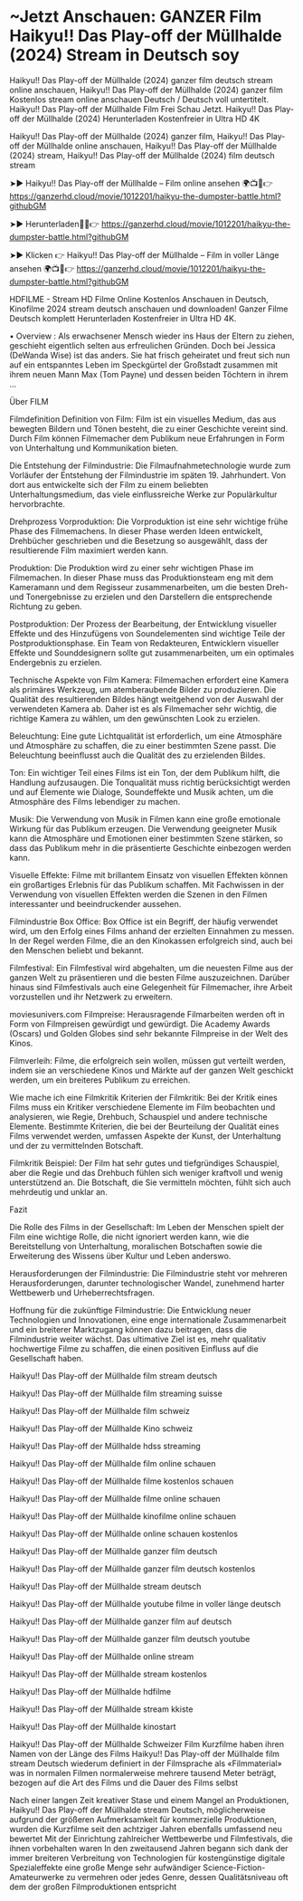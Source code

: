 # ~Jetzt Anschauen: GANZER Film Haikyu!! Das Play-off der Müllhalde (2024) Stream in Deutsch soy


Haikyu!! Das Play-off der Müllhalde (2024) ganzer film deutsch stream online anschauen, Haikyu!! Das Play-off der Müllhalde (2024) ganzer film Kostenlos stream online anschauen Deutsch / Deutsch voll untertitelt. Haikyu!! Das Play-off der Müllhalde Film Frei Schau Jetzt. Haikyu!! Das Play-off der Müllhalde (2024) Herunterladen Kostenfreier in Ultra HD 4K

Haikyu!! Das Play-off der Müllhalde (2024) ganzer film, Haikyu!! Das Play-off der Müllhalde online anschauen, Haikyu!! Das Play-off der Müllhalde (2024) stream, Haikyu!! Das Play-off der Müllhalde (2024) film deutsch stream



➤► Haikyu!! Das Play-off der Müllhalde – Film online ansehen 🌍📺📱👉 https://ganzerhd.cloud/movie/1012201/haikyu-the-dumpster-battle.html?githubGM

➤► Herunterladen🔴✅👉 https://ganzerhd.cloud/movie/1012201/haikyu-the-dumpster-battle.html?githubGM

➤► Klicken 👉 Haikyu!! Das Play-off der Müllhalde – Film in voller Länge ansehen 🌍📺📱👉 https://ganzerhd.cloud/movie/1012201/haikyu-the-dumpster-battle.html?githubGM


<a href="https://ganzerhd.cloud/movie/1012201/haikyu-the-dumpster-battle.html?githubGM" rel="nofollow" data-target="animated-image.originalLink" hidden=""><img		
src="https://camo.githubusercontent.com/a8914a20a71aaffbafc5df2dd521f0c2af460d073df2bfc7ec3632e718628dc8/68747470733a2f2f692e696d6775722e636f6d2f3757325047426c2e676966" alt="STREAM HD" data-canonical-src="https://i.imgur.com/7W2PGBl.gif" style="max-width: 100%; display: none;" data-target="animated-image.originalImage" hidden=""></a>

HDFILME - Stream HD Filme Online Kostenlos Anschauen in Deutsch, Kinofilme 2024 stream deutsch anschauen und downloaden! Ganzer Filme Deutsch komplett Herunterladen Kostenfreier in Ultra HD 4K.

• Overview : Als erwachsener Mensch wieder ins Haus der Eltern zu ziehen, geschieht eigentlich selten aus erfreulichen Gründen. Doch bei Jessica (DeWanda Wise) ist das anders. Sie hat frisch geheiratet und freut sich nun auf ein entspanntes Leben im Speckgürtel der Großstadt zusammen mit ihrem neuen Mann Max (Tom Payne) und dessen beiden Töchtern in ihrem ...

Über FILM

Filmdefinition Definition von Film: Film ist ein visuelles Medium, das aus bewegten Bildern und Tönen besteht, die zu einer Geschichte vereint sind. Durch Film können Filmemacher dem Publikum neue Erfahrungen in Form von Unterhaltung und Kommunikation bieten.

Die Entstehung der Filmindustrie: Die Filmaufnahmetechnologie wurde zum Vorläufer der Entstehung der Filmindustrie im späten 19. Jahrhundert. Von dort aus entwickelte sich der Film zu einem beliebten Unterhaltungsmedium, das viele einflussreiche Werke zur Populärkultur hervorbrachte.

Drehprozess Vorproduktion: Die Vorproduktion ist eine sehr wichtige frühe Phase des Filmemachens. In dieser Phase werden Ideen entwickelt, Drehbücher geschrieben und die Besetzung so ausgewählt, dass der resultierende Film maximiert werden kann.

Produktion: Die Produktion wird zu einer sehr wichtigen Phase im Filmemachen. In dieser Phase muss das Produktionsteam eng mit dem Kameramann und dem Regisseur zusammenarbeiten, um die besten Dreh- und Tonergebnisse zu erzielen und den Darstellern die entsprechende Richtung zu geben.

Postproduktion: Der Prozess der Bearbeitung, der Entwicklung visueller Effekte und des Hinzufügens von Soundelementen sind wichtige Teile der Postproduktionsphase. Ein Team von Redakteuren, Entwicklern visueller Effekte und Sounddesignern sollte gut zusammenarbeiten, um ein optimales Endergebnis zu erzielen.

Technische Aspekte von Film Kamera: Filmemachen erfordert eine Kamera als primäres Werkzeug, um atemberaubende Bilder zu produzieren. Die Qualität des resultierenden Bildes hängt weitgehend von der Auswahl der verwendeten Kamera ab. Daher ist es als Filmemacher sehr wichtig, die richtige Kamera zu wählen, um den gewünschten Look zu erzielen.

Beleuchtung: Eine gute Lichtqualität ist erforderlich, um eine Atmosphäre und Atmosphäre zu schaffen, die zu einer bestimmten Szene passt. Die Beleuchtung beeinflusst auch die Qualität des zu erzielenden Bildes.

Ton: Ein wichtiger Teil eines Films ist ein Ton, der dem Publikum hilft, die Handlung aufzusaugen. Die Tonqualität muss richtig berücksichtigt werden und auf Elemente wie Dialoge, Soundeffekte und Musik achten, um die Atmosphäre des Films lebendiger zu machen.

Musik: Die Verwendung von Musik in Filmen kann eine große emotionale Wirkung für das Publikum erzeugen. Die Verwendung geeigneter Musik kann die Atmosphäre und Emotionen einer bestimmten Szene stärken, so dass das Publikum mehr in die präsentierte Geschichte einbezogen werden kann.

Visuelle Effekte: Filme mit brillantem Einsatz von visuellen Effekten können ein großartiges Erlebnis für das Publikum schaffen. Mit Fachwissen in der Verwendung von visuellen Effekten werden die Szenen in den Filmen interessanter und beeindruckender aussehen.

Filmindustrie Box Office: Box Office ist ein Begriff, der häufig verwendet wird, um den Erfolg eines Films anhand der erzielten Einnahmen zu messen. In der Regel werden Filme, die an den Kinokassen erfolgreich sind, auch bei den Menschen beliebt und bekannt.

Filmfestival: Ein Filmfestival wird abgehalten, um die neuesten Filme aus der ganzen Welt zu präsentieren und die besten Filme auszuzeichnen. Darüber hinaus sind Filmfestivals auch eine Gelegenheit für Filmemacher, ihre Arbeit vorzustellen und ihr Netzwerk zu erweitern.

moviesunivers.com Filmpreise: Herausragende Filmarbeiten werden oft in Form von Filmpreisen gewürdigt und gewürdigt. Die Academy Awards (Oscars) und Golden Globes sind sehr bekannte Filmpreise in der Welt des Kinos.

Filmverleih: Filme, die erfolgreich sein wollen, müssen gut verteilt werden, indem sie an verschiedene Kinos und Märkte auf der ganzen Welt geschickt werden, um ein breiteres Publikum zu erreichen.

Wie mache ich eine Filmkritik Kriterien der Filmkritik: Bei der Kritik eines Films muss ein Kritiker verschiedene Elemente im Film beobachten und analysieren, wie Regie, Drehbuch, Schauspiel und andere technische Elemente. Bestimmte Kriterien, die bei der Beurteilung der Qualität eines Films verwendet werden, umfassen Aspekte der Kunst, der Unterhaltung und der zu vermittelnden Botschaft.

Filmkritik Beispiel: Der Film hat sehr gutes und tiefgründiges Schauspiel, aber die Regie und das Drehbuch fühlen sich weniger kraftvoll und wenig unterstützend an. Die Botschaft, die Sie vermitteln möchten, fühlt sich auch mehrdeutig und unklar an.

Fazit

Die Rolle des Films in der Gesellschaft: Im Leben der Menschen spielt der Film eine wichtige Rolle, die nicht ignoriert werden kann, wie die Bereitstellung von Unterhaltung, moralischen Botschaften sowie die Erweiterung des Wissens über Kultur und Leben anderswo.

Herausforderungen der Filmindustrie: Die Filmindustrie steht vor mehreren Herausforderungen, darunter technologischer Wandel, zunehmend harter Wettbewerb und Urheberrechtsfragen.

Hoffnung für die zukünftige Filmindustrie: Die Entwicklung neuer Technologien und Innovationen, eine enge internationale Zusammenarbeit und ein breiterer Marktzugang können dazu beitragen, dass die Filmindustrie weiter wächst. Das ultimative Ziel ist es, mehr qualitativ hochwertige Filme zu schaffen, die einen positiven Einfluss auf die Gesellschaft haben.

Haikyu!! Das Play-off der Müllhalde film stream deutsch

Haikyu!! Das Play-off der Müllhalde film streaming suisse

Haikyu!! Das Play-off der Müllhalde film schweiz

Haikyu!! Das Play-off der Müllhalde Kino schweiz

Haikyu!! Das Play-off der Müllhalde hdss streaming

Haikyu!! Das Play-off der Müllhalde film online schauen

Haikyu!! Das Play-off der Müllhalde filme kostenlos schauen

Haikyu!! Das Play-off der Müllhalde filme online schauen

Haikyu!! Das Play-off der Müllhalde kinofilme online schauen

Haikyu!! Das Play-off der Müllhalde online schauen kostenlos

Haikyu!! Das Play-off der Müllhalde ganzer film deutsch

Haikyu!! Das Play-off der Müllhalde ganzer film deutsch kostenlos

Haikyu!! Das Play-off der Müllhalde stream deutsch

Haikyu!! Das Play-off der Müllhalde youtube filme in voller länge deutsch

Haikyu!! Das Play-off der Müllhalde ganzer film auf deutsch

Haikyu!! Das Play-off der Müllhalde ganzer film deutsch youtube

Haikyu!! Das Play-off der Müllhalde online stream

Haikyu!! Das Play-off der Müllhalde stream kostenlos

Haikyu!! Das Play-off der Müllhalde hdfilme

Haikyu!! Das Play-off der Müllhalde stream kkiste

Haikyu!! Das Play-off der Müllhalde kinostart

Haikyu!! Das Play-off der Müllhalde Schweizer Film Kurzfilme haben ihren Namen von der Länge des Films Haikyu!! Das Play-off der Müllhalde film stream Deutsch wiederum definiert in der Filmsprache als «Filmmaterial» was in normalen Filmen normalerweise mehrere tausend Meter beträgt, bezogen auf die Art des Films und die Dauer des Films selbst

Nach einer langen Zeit kreativer Stase und einem Mangel an Produktionen, Haikyu!! Das Play-off der Müllhalde stream Deutsch, möglicherweise aufgrund der größeren Aufmerksamkeit für kommerzielle Produktionen, wurden die Kurzfilme seit den achtziger Jahren ebenfalls umfassend neu bewertet Mit der Einrichtung zahlreicher Wettbewerbe und Filmfestivals, die ihnen vorbehalten waren In den zweitausend Jahren begann sich dank der immer breiteren Verbreitung von Technologien für kostengünstige digitale Spezialeffekte eine große Menge sehr aufwändiger Science-Fiction-Amateurwerke zu vermehren oder jedes Genre, dessen Qualitätsniveau oft dem der großen Filmproduktionen entspricht
